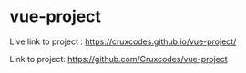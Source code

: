 # vue-project

Live link to project : https://cruxcodes.github.io/vue-project/

Link to project: https://github.com/Cruxcodes/vue-project
